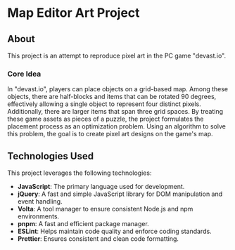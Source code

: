 # Map Editor Art Project

## About

This project is an attempt to reproduce pixel art in the PC game "devast.io".

### Core Idea

In "devast.io", players can place objects on a grid-based map.
Among these objects, there are half-blocks and items that can be rotated 90 degrees,
effectively allowing a single object to represent four distinct pixels.
Additionally, there are larger items that span three grid spaces.
By treating these game assets as pieces of a puzzle, the project formulates the placement process as an optimization problem.
Using an algorithm to solve this problem, the goal is to create pixel art designs on the game's map.

## Technologies Used

This project leverages the following technologies:

- **JavaScript**: The primary language used for development.
- **jQuery**: A fast and simple JavaScript library for DOM manipulation and event handling.
- **Volta**: A tool manager to ensure consistent Node.js and npm environments.
- **pnpm**: A fast and efficient package manager.
- **ESLint**: Helps maintain code quality and enforce coding standards.
- **Prettier**: Ensures consistent and clean code formatting.
